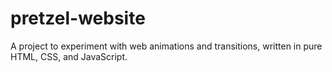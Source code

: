 # pretzel-website
A project to experiment with web animations and transitions, written in pure HTML, CSS, and JavaScript.
